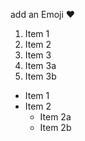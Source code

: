 add an Emoji
:heart:

1.  Item 1
2.  Item 2 
3.  Item 3
  1.  Item 3a
  2.  Item 3b
 
 
* Item 1
* Item 2
  * Item 2a
  * Item 2b

